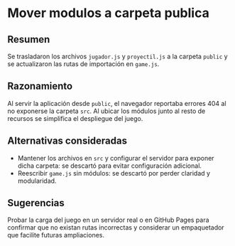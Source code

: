 # Mover modulos a carpeta publica

## Resumen
Se trasladaron los archivos `jugador.js` y `proyectil.js` a la carpeta `public` y se actualizaron las rutas de importación en `game.js`.

## Razonamiento
Al servir la aplicación desde `public`, el navegador reportaba errores 404 al no exponerse la carpeta `src`. Al ubicar los módulos junto al resto de recursos se simplifica el despliegue del juego.

## Alternativas consideradas
- Mantener los archivos en `src` y configurar el servidor para exponer dicha carpeta: se descartó para evitar configuración adicional.
- Reescribir `game.js` sin módulos: se descartó por perder claridad y modularidad.

## Sugerencias
Probar la carga del juego en un servidor real o en GitHub Pages para confirmar que no existan rutas incorrectas y considerar un empaquetador que facilite futuras ampliaciones.
